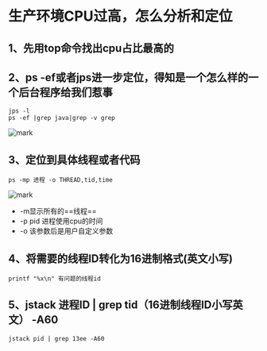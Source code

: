 # 生产环境CPU过高，怎么分析和定位

## 1、先用top命令找出cpu占比最高的



## 2、ps -ef或者jps进一步定位，得知是一个怎么样的一个后台程序给我们惹事

```shell
jps -l
ps -ef |grep java|grep -v grep
```

![mark](http://codedorado.oss-cn-beijing.aliyuncs.com/images/20200316/210342990.png)

## 3、定位到具体线程或者代码

```shell
ps -mp 进程 -o THREAD,tid,time
```

![mark](http://codedorado.oss-cn-beijing.aliyuncs.com/images/20200316/210428112.png)

- -m显示所有的==线程==
- -p pid 进程使用cpu的时间
- -o 该参数后是用户自定义参数

## 4、将需要的线程ID转化为16进制格式(英文小写)

```
printf "%x\n" 有问题的线程id
```

## 5、jstack 进程ID | grep tid（16进制线程ID小写英文） -A60

```shell
jstack pid | grep 13ee -A60
```

